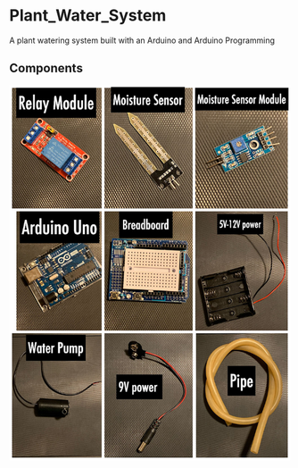 # Plant_Water_System
A plant watering system built with an Arduino and Arduino Programming

## Components
![Components-Screenshot](img/Components.jpg)

